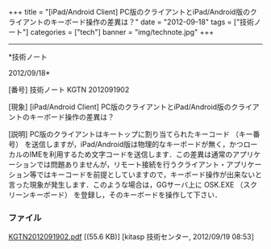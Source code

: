 ﻿+++
title = "[iPad/Android Client] PC版のクライアントとiPad/Android版のクライアントのキーボード操作の差異は？"
date = "2012-09-18"
tags = ["技術ノート"]
categories = ["tech"]
banner = "img/technote.jpg"
+++

-----------------------------------------------------------------------------------------------------------------------------

*技術ノート

2012/09/18*


[番号]
技術ノート KGTN 2012091902

[現象]
[iPad/Android Client]
PC版のクライアントとiPad/Android版のクライアントのキーボード操作の差異は？

[説明]
PC版のクライアントはキートップに割り当てられたキーコード （キー番号）
を送信しますが，iPad/Android版は物理的なキーボードが無く，かつローカルのIMEを利用するため文字コードを送信します．この差異は通常のアプリケーションでは問題ありませんが，リモート接続を行うクライアント・アプリケーション等ではキーコードを前提としていますので，キーボード操作が出来ないと言った現象が発生します．このような場合は，GGサーバ上に
OSK.EXE （スクリーンキーボード）
を登録し，そのキーボードを操作して下さい．


### ファイル

 
 


[KGTN2012091902.pdf](http://techreport.kitasp.net/attachments/download/998/KGTN2012091902.pdf)
 [(55.6 KB)] [kitasp 技術センター, 2012/09/19
08:53]


 


 

